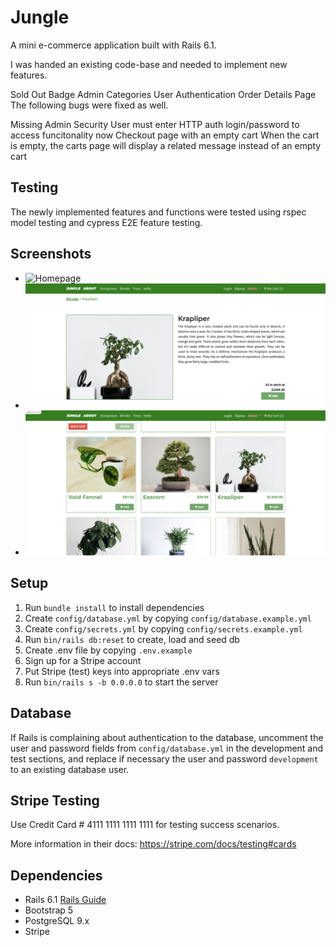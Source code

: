 # Jungle

A mini e-commerce application built with Rails 6.1.

I was handed an existing code-base and needed to implement new features.

Sold Out Badge
Admin Categories
User Authentication
Order Details Page
The following bugs were fixed as well.

Missing Admin Security
User must enter HTTP auth login/password to access funcitonality now
Checkout page with an empty cart
When the cart is empty, the carts page will display a related message instead of an empty cart

## Testing

The newly implemented features and functions were tested using rspec model testing and cypress E2E feature testing.

## Screenshots

- ![Homepage](https://github.com/Jimmy-b36/Jungle/blob/master/_docs/homepage.png)
- ![product page](https://github.com/Jimmy-b36/Jungle/blob/master/_docs/product%20page.png)
- ![products](https://github.com/Jimmy-b36/Jungle/blob/master/_docs/products.png)

## Setup

1. Run `bundle install` to install dependencies
2. Create `config/database.yml` by copying `config/database.example.yml`
3. Create `config/secrets.yml` by copying `config/secrets.example.yml`
4. Run `bin/rails db:reset` to create, load and seed db
5. Create .env file by copying `.env.example`
6. Sign up for a Stripe account
7. Put Stripe (test) keys into appropriate .env vars
8. Run `bin/rails s -b 0.0.0.0` to start the server

## Database

If Rails is complaining about authentication to the database, uncomment the user and password fields from `config/database.yml` in the development and test sections, and replace if necessary the user and password `development` to an existing database user.

## Stripe Testing

Use Credit Card # 4111 1111 1111 1111 for testing success scenarios.

More information in their docs: <https://stripe.com/docs/testing#cards>

## Dependencies

- Rails 6.1 [Rails Guide](http://guides.rubyonrails.org/v6.1/)
- Bootstrap 5
- PostgreSQL 9.x
- Stripe
